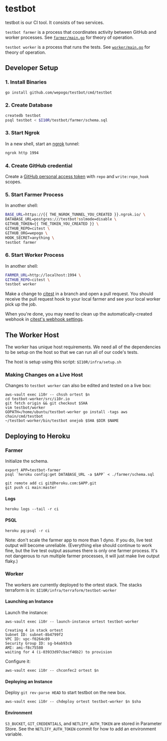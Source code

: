 # testbot

testbot is our CI tool. It consists of two services.

`testbot farmer` is a process that coordinates activity between GitHub
and worker processes.
See [`farmer/main.go`](farmer/main.go) for theory of operation.

`testbot worker` is a process that runs the tests.
See [`worker/main.go`](worker/main.go) for theory of operation.

## Developer Setup

### 1. Install Binaries

```sh
go install github.com/wepogo/testbot/cmd/testbot
```

### 2. Create Database

```sh
createdb testbot
psql testbot < $I10R/testbot/farmer/schema.sql
```

### 3. Start Ngrok

In a new shell, start an [ngrok](https://ngrok.com) tunnel:

```sh
ngrok http 1994
```

### 4. Create GitHub credential

Create a [GitHub personal access token](https://github.com/settings/tokens)
with `repo` and `write:repo_hook` scopes.

### 5. Start Farmer Process

In another shell:

```sh
BASE_URL=https://{{ THE_NGROK_TUNNEL_YOU_CREATED }}.ngrok.io/ \
DATABASE_URL=postgres:///testbot?sslmode=disable \
GITHUB_TOKEN={{ THE_TOKEN_YOU_CREATED }} \
GITHUB_REPO=citest \
GITHUB_ORG=wepogo \
HOOK_SECRET=anything \
testbot farmer
```

### 6. Start Worker Process

In another shell:

```sh
FARMER_URL=http://localhost:1994 \
GITHUB_REPO=citest \
testbot worker
```

Make a change to [citest](https://github.com/wepogo/citest) in a branch and
open a pull request. You should receive the pull request hook to your local
farmer and see your local worker pick up the job.

When you're done, you may need to clean up the automatically-created webhook
in [citest's webhook settings](https://github.com/wepogo/citest/settings/hooks).

## The Worker Host

The worker has unique host requirements. We need all of the dependencies
to be setup on the host so that we can run all of our code's tests.

The host is setup using this script: `$I10R/infra/setup.sh`

### Making Changes on a Live Host

Changes to `testbot worker` can also be edited and tested on a live box:

```
aws-vault exec i10r -- chssh ortest $n
cd testbot-worker/src/i10r.io
git fetch origin && git checkout $SHA
vim testbot/worker
GOPATH=/home/ubuntu/testbot-worker go install -tags aws chain/cmd/testbot
~/testbot-worker/bin/testbot onejob $SHA $DIR $NAME
```

## Deploying to Heroku

### Farmer

Initialize the schema.

```
export APP=testbot-farmer
psql `heroku config:get DATABASE_URL -a $APP` < ./farmer/schema.sql
```

```
git remote add ci git@heroku.com:$APP.git
git push ci main:master
```

#### Logs

```
heroku logs --tail -r ci
```

#### PSQL

```
heroku pg:psql -r ci
```

Note: don't scale the farmer app to more than 1 dyno.
If you do, live test output will become unreliable.
(Everything else should continue to work fine, but
the live test output assumes there is only one farmer
process. It's not dangerous to run multiple farmer
processes, it will just make live output flaky.)

### Worker

The workers are currently deployed to the ortest stack.
The stacks terraform is in: `$I10R/infra/terraform/testbot-worker`

#### Launching an Instance

Launch the instance:

```
aws-vault exec i10r -- launch-instance ortest testbot-worker

Creating 4 in stack ortest
Subnet ID: subnet-8b4799f2
VPC ID: vpc-f0264c89
Security Group ID: sg-b4ab93cb
AMI: ami-f8c75580
waiting for 4 (i-03933d97cbacf46b2) to provision
```

Configure it:

```
aws-vault exec i10r -- chconfec2 ortest $n
```

#### Deploying an Instance

Deploy `git rev-parse HEAD` to start testbot on the new box.

```
aws-vault exec i10r -- chdeploy ortest testbot-worker $n $sha
```

#### Environment

`S3_BUCKET`, `GIT_CREDENTIALS`, and `NETLIFY_AUTH_TOKEN`
are stored in Parameter Store.
See the `NETLIFY_AUTH_TOKEN` commit for how to add an environment variable.
